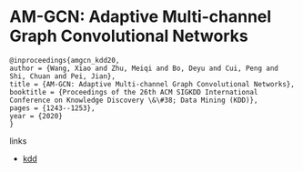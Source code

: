# AM-GCN: Adaptive Multi-channel Graph Convolutional Networks

```
@inproceedings{amgcn_kdd20,
author = {Wang, Xiao and Zhu, Meiqi and Bo, Deyu and Cui, Peng and Shi, Chuan and Pei, Jian},
title = {AM-GCN: Adaptive Multi-channel Graph Convolutional Networks},
booktitle = {Proceedings of the 26th ACM SIGKDD International Conference on Knowledge Discovery \&\#38; Data Mining (KDD)},
pages = {1243--1253},
year = {2020}
}
```

links
- [kdd](https://www.kdd.org/kdd2020/accepted-papers/view/am-gcn-adaptive-multi-channel-graph-convolutional-networks)
